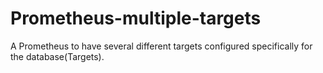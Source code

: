 # Prometheus-multiple-targets
A Prometheus to have several different targets configured specifically for the database(Targets).
